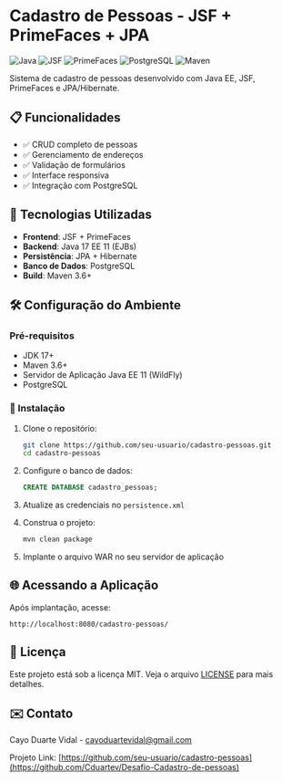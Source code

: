 # Cadastro de Pessoas - JSF + PrimeFaces + JPA

![Java](https://img.shields.io/badge/Java-ED8B00?style=for-the-badge&logo=openjdk&logoColor=white)
![JSF](https://img.shields.io/badge/JSF-2.2+-orange)
![PrimeFaces](https://img.shields.io/badge/PrimeFaces-10.0+-blue)
![PostgreSQL](https://img.shields.io/badge/PostgreSQL-13+-blue?logo=postgresql)
![Maven](https://img.shields.io/badge/Maven-3.6+-red?logo=apache-maven)

Sistema de cadastro de pessoas desenvolvido com Java EE, JSF, PrimeFaces e JPA/Hibernate.

## 📋 Funcionalidades

- ✅ CRUD completo de pessoas
- ✅ Gerenciamento de endereços
- ✅ Validação de formulários
- ✅ Interface responsiva
- ✅ Integração com PostgreSQL

## 🚀 Tecnologias Utilizadas

- **Frontend**: JSF + PrimeFaces 
- **Backend**: Java 17 EE 11  (EJBs)
- **Persistência**: JPA + Hibernate 
- **Banco de Dados**: PostgreSQL 
- **Build**: Maven 3.6+

## 🛠️ Configuração do Ambiente

### Pré-requisitos

- JDK 17+
- Maven 3.6+
- Servidor de Aplicação Java EE 11 (WildFly)
- PostgreSQL

### 🔧 Instalação

1. Clone o repositório:
   ```bash
   git clone https://github.com/seu-usuario/cadastro-pessoas.git
   cd cadastro-pessoas
   ```

2. Configure o banco de dados:
   ```sql
   CREATE DATABASE cadastro_pessoas;
   ```

3. Atualize as credenciais no `persistence.xml` 

4. Construa o projeto:
   ```bash
   mvn clean package
   ```

5. Implante o arquivo WAR no seu servidor de aplicação

## 🌐 Acessando a Aplicação

Após implantação, acesse:
```
http://localhost:8080/cadastro-pessoas/
```

## 📄 Licença

Este projeto está sob a licença MIT. Veja o arquivo [LICENSE](LICENSE) para mais detalhes.

## ✉️ Contato

Cayo Duarte Vidal - cayoduartevidal@gmail.com

Projeto Link: [https://github.com/seu-usuario/cadastro-pessoas](https://github.com/Cduartev/Desafio-Cadastro-de-pessoas)
